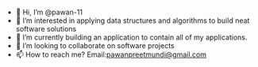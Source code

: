 - 👋 Hi, I’m @pawan-11
- 👀 I’m interested in applying data structures and algorithms to build neat software solutions
- 🌱 I’m currently building an application to contain all of my applications.
- 💞️ I’m looking to collaborate on software projects
- 📫 How to reach me? Email:pawanpreetmundi@gmail.com 

<!---
pawan-11/pawan-11 is a ✨ special ✨ repository because its `README.md` (this file) appears on your GitHub profile.
You can click the Preview link to take a look at your changes.
--->
